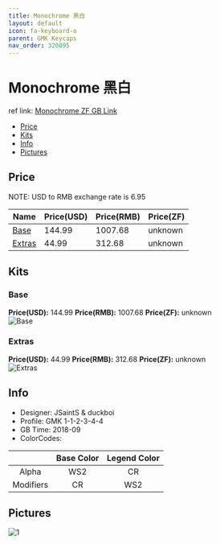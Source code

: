 ```yaml
---
title: Monochrome 黑白
layout: default
icon: fa-keyboard-o
parent: GMK Keycaps
nav_order: 320895
---
```


# Monochrome 黑白

ref link: [Monochrome ZF GB Link](http://www.zfrontier.com/m/4458)

* [Price](#price)
* [Kits](#kits)
* [Info](#info)
* [Pictures](#pictures)


## Price  
NOTE: USD to RMB exchange rate is 6.95

| Name          | Price(USD)    |  Price(RMB) |  Price(ZF) |
| ------------- | ------------- |  ---------- |  --------- |
|[Base](#base)|144.99|1007.68|unknown|
|[Extras](#extras)|44.99|312.68|unknown|


## Kits
### Base
**Price(USD):** 144.99    **Price(RMB):** 1007.68    **Price(ZF):** unknown    
<img src="{{ 'assets/images/gmk-keycaps/monochrome/kits_pics/base.jpeg' | relative_url }}" alt="Base" class="image featured">

### Extras
**Price(USD):** 44.99    **Price(RMB):** 312.68    **Price(ZF):** unknown    
<img src="{{ 'assets/images/gmk-keycaps/monochrome/kits_pics/extras.jpeg' | relative_url }}" alt="Extras" class="image featured">


## Info
* Designer: JSaintS & duckboi
* Profile: GMK 1-1-2-3-4-4
* GB Time: 2018-09
* ColorCodes: 

||Base Color      | Legend Color
| :-------------: | :-------------: | :------------:
|Alpha|WS2|CR
|Modifiers|CR|WS2


## Pictures
<img src="{{ 'assets/images/gmk-keycaps/monochrome/rendering_pics/1.jpg' | relative_url }}" alt="1" class="image featured">
